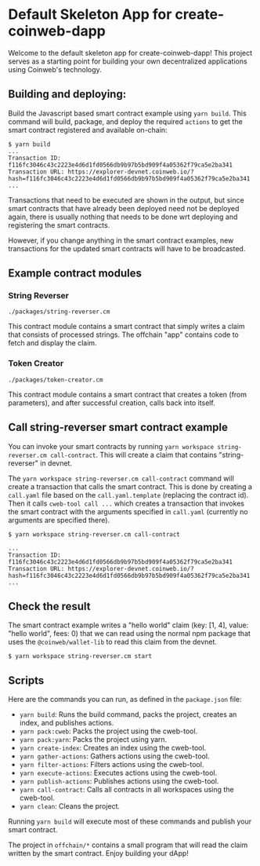 # Default Skeleton App for create-coinweb-dapp

Welcome to the default skeleton app for create-coinweb-dapp! This project
serves as a starting point for building your own decentralized applications
using Coinweb's technology.

## Building and deploying:

Build the Javascript based smart contract example using `yarn build`. This
command will build, package, and deploy the required `actions` to get the smart
contract registered and available on-chain:

```
$ yarn build
...
Transaction ID:  f116fc3046c43c2223e4d6d1fd0566db9b97b5bd909f4a05362f79ca5e2ba341
Transaction URL: https://explorer-devnet.coinweb.io/?hash=f116fc3046c43c2223e4d6d1fd0566db9b97b5bd909f4a05362f79ca5e2ba341
...
```

Transactions that need to be executed are shown in the output, but since smart
contracts that have already been deployed need not be deployed again, there is
usually nothing that needs to be done wrt deploying and registering the smart
contracts.

However, if you change anything in the smart contract examples, new transactions
for the updated smart contracts will have to be broadcasted.

## Example contract modules

### String Reverser

```
./packages/string-reverser.cm
```

This contract module contains a smart contract that simply writes a claim that consists of processed strings. The offchain "app" contains code to fetch and display the claim.

### Token Creator

```
./packages/token-creator.cm
```

This contract module contains a smart contract that creates a token (from parameters),
and after successful creation, calls back into itself.

## Call string-reverser smart contract example

You can invoke your smart contracts by running `yarn workspace string-reverser.cm
call-contract`. This will create a claim that contains "string-reverser" in devnet.

The `yarn workspace string-reverser.cm call-contract` command will create a
transaction that calls the smart contract. This is done by creating a
`call.yaml` file based on the `call.yaml.template` (replacing the contract id).
Then it calls `cweb-tool call ...` which creates a transaction that invokes the
smart contract with the arguments specified in `call.yaml` (currently no
arguments are specified there).

```
$ yarn workspace string-reverser.cm call-contract

...
Transaction ID:  f116fc3046c43c2223e4d6d1fd0566db9b97b5bd909f4a05362f79ca5e2ba341
Transaction URL: https://explorer-devnet.coinweb.io/?hash=f116fc3046c43c2223e4d6d1fd0566db9b97b5bd909f4a05362f79ca5e2ba341
...
```

## Check the result

The smart contract example writes a "hello world" claim (key: [1, 4], value:
"hello world", fees: 0) that we can read using the normal npm package that uses
the `@coinweb/wallet-lib` to read this claim from the devnet.

```
$ yarn workspace string-reverser.cm start
```

## Scripts

Here are the commands you can run, as defined in the `package.json` file:

- `yarn build`: Runs the build command, packs the project, creates an index, and publishes actions.
- `yarn pack:cweb`: Packs the project using the cweb-tool.
- `yarn pack:yarn`: Packs the project using yarn.
- `yarn create-index`: Creates an index using the cweb-tool.
- `yarn gather-actions`: Gathers actions using the cweb-tool.
- `yarn filter-actions`: Filters actions using the cweb-tool.
- `yarn execute-actions`: Executes actions using the cweb-tool.
- `yarn publish-actions`: Publishes actions using the cweb-tool.
- `yarn call-contract`: Calls all contracts in all workspaces using the cweb-tool.
- `yarn clean`: Cleans the project.

Running `yarn build` will execute most of these commands and publish your smart contract.

The project in `offchain/*` contains a small program that will read the claim written by the smart contract. Enjoy building your dApp!
